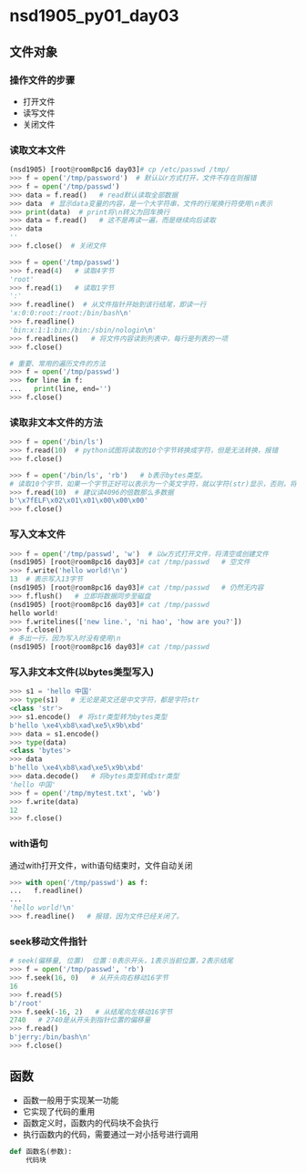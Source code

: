 # nsd1905_py01_day03

## 文件对象

### 操作文件的步骤

- 打开文件
- 读写文件
- 关闭文件

### 读取文本文件

```python
(nsd1905) [root@room8pc16 day03]# cp /etc/passwd /tmp/
>>> f = open('/tmp/password')  # 默认以r方式打开，文件不存在则报错
>>> f = open('/tmp/passwd')
>>> data = f.read()   # read默认读取全部数据
>>> data  # 显示data变量的内容，是一个大字符串，文件的行尾换行符使用\n表示
>>> print(data)  # print将\n转义为回车换行
>>> data = f.read()   # 这不是再读一遍，而是继续向后读取
>>> data
''
>>> f.close()  # 关闭文件

>>> f = open('/tmp/passwd')
>>> f.read(4)   # 读取4字节
'root'
>>> f.read(1)   # 读取1字节
':'
>>> f.readline()  # 从文件指针开始到该行结尾，即读一行
'x:0:0:root:/root:/bin/bash\n'
>>> f.readline()
'bin:x:1:1:bin:/bin:/sbin/nologin\n'
>>> f.readlines()   # 将文件内容读到列表中，每行是列表的一项
>>> f.close()

# 重要、常用的遍历文件的方法
>>> f = open('/tmp/passwd')
>>> for line in f:
...   print(line, end='')
>>> f.close()
```

### 读取非文本文件的方法

```python
>>> f = open('/bin/ls')
>>> f.read(10)  # python试图将读取的10个字节转换成字符，但是无法转换，报错
>>> f.close()

>>> f = open('/bin/ls', 'rb')   # b表示bytes类型。
# 读取10个字节，如果一个字节正好可以表示为一个英文字符，就以字符(str)显示，否则，将1个字节转换成2个16进制数表示。
>>> f.read(10)  # 建议读4096的倍数那么多数据
b'\x7fELF\x02\x01\x01\x00\x00\x00'
>>> f.close()
```

### 写入文本文件

```python
>>> f = open('/tmp/passwd', 'w')  # 以w方式打开文件，将清空或创建文件
(nsd1905) [root@room8pc16 day03]# cat /tmp/passwd   # 空文件
>>> f.write('hello world!\n')
13  # 表示写入13字节
(nsd1905) [root@room8pc16 day03]# cat /tmp/passwd   # 仍然无内容
>>> f.flush()   # 立即将数据同步至磁盘
(nsd1905) [root@room8pc16 day03]# cat /tmp/passwd
hello world!
>>> f.writelines(['new line.', 'ni hao', 'how are you?'])
>>> f.close()
# 多出一行，因为写入时没有使用\n
(nsd1905) [root@room8pc16 day03]# cat /tmp/passwd  
```

### 写入非文本文件(以bytes类型写入)

```python
>>> s1 = 'hello 中国'
>>> type(s1)   # 无论是英文还是中文字符，都是字符str
<class 'str'>
>>> s1.encode()  # 将str类型转为bytes类型
b'hello \xe4\xb8\xad\xe5\x9b\xbd'
>>> data = s1.encode()
>>> type(data)
<class 'bytes'>
>>> data
b'hello \xe4\xb8\xad\xe5\x9b\xbd'
>>> data.decode()   # 将bytes类型转成str类型
'hello 中国'
>>> f = open('/tmp/mytest.txt', 'wb')
>>> f.write(data)
12
>>> f.close()
```

### with语句

通过with打开文件，with语句结束时，文件自动关闭

```python
>>> with open('/tmp/passwd') as f:
...   f.readline()
... 
'hello world!\n'
>>> f.readline()   # 报错，因为文件已经关闭了。
```

### seek移动文件指针

```python
# seek(偏移量, 位置)  位置：0表示开头，1表示当前位置，2表示结尾
>>> f = open('/tmp/passwd', 'rb')
>>> f.seek(16, 0)   # 从开头向右移动16字节
16
>>> f.read(5)
b'/root'
>>> f.seek(-16, 2)   # 从结尾向左移动16字节
2740   # 2740是从开头到指针位置的偏移量
>>> f.read()
b'jerry:/bin/bash\n'
>>> f.close()
```

## 函数

- 函数一般用于实现某一功能
- 它实现了代码的重用
- 函数定义时，函数内的代码块不会执行
- 执行函数内的代码，需要通过一对小括号进行调用

```python
def 函数名(参数):
    代码块
```











